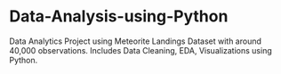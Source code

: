 # Data-Analysis-using-Python
Data Analytics Project using Meteorite Landings Dataset with around 40,000 observations. Includes Data Cleaning, EDA, Visualizations using Python. 
